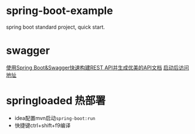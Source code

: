 # spring-boot-example
spring boot standard project, quick start.

# swagger
[使用Spring Boot&Swagger快速构建REST API并生成优美的API文档](http://www.jianshu.com/p/c5cb33ad4305)
[启动后访问地址](http://localhost:8080/swagger-ui.html)

# springloaded 热部署
* idea配置mvn启动`spring-boot:run`
* 快捷键ctrl+shift+f9编译


